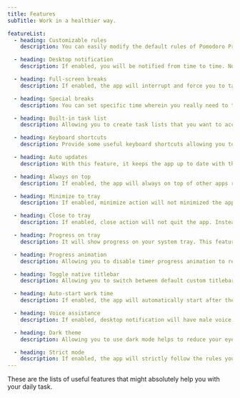 ```yaml
---
title: Features
subTitle: Work in a healthier way.

featureList:
  - heading: Customizable rules
    description: You can easily modify the default rules of Pomodoro Principle to be fitted on your personal needs and likings.

  - heading: Desktop notification
    description: If enabled, you will be notified from time to time. Notification property are divided into 3 types; NONE, NORMAL and EXTRA.

  - heading: Full-screen breaks
    description: If enabled, the app will interrupt and force you to take a break by occupying the whole screen while preventing you from working.

  - heading: Special breaks
    description: You can set specific time wherein you really need to take a break like for example - lunch, snack, or even dinner time depending on you without having to change the rules that you have been set.

  - heading: Built-in task list
    description: Allowing you to create task lists that you want to accomplish with drag and drop feature changing your task priorities. It also allow you to mark specific task item as finish or even undo and redu some accident actions.

  - heading: Keyboard shortcuts
    description: Provide some useful keyboard shortcuts allowing you to use the app conveniently.

  - heading: Auto updates
    description: With this feature, it keeps the app up to date with the latest version. You don't need to download new updates; it delivers directly to your computer.

  - heading: Always on top
    description: If enabled, the app will always on top of other apps running on your Operating System.

  - heading: Minimize to tray
    description: If enabled, minimize action will not minimized the app. Instead, it will be hidden and being send to tray. Useful when you want not to be distracted while using the alt-tab on your machine.

  - heading: Close to tray
    description: If enabled, close action will not quit the app. Instead, it will be hidden and being send to tray. Useful if you don't want to accidentally quit the app.

  - heading: Progress on tray
    description: It will show progress on your system tray. This feature can be activated if minimize to tray or close to tray feature is enabled.

  - heading: Progress animation
    description: Allowing you to disable timer progress animation to reduce CPU usage to the app least required.

  - heading: Toggle native titlebar
    description: Allowing you to switch between default custom titlebar to a native one and vice versa. This feature is useful especially if you don't like the default titlebar.

  - heading: Auto-start work time
    description: If enabled, the app will automatically start after the timer ends. It is useful when you did not want to always start the timer manually everytime.

  - heading: Voice assistance
    description: If enabled, desktop notification will have male voice to inform you from time to time. Useful when you are away from your computer while taking some break.

  - heading: Dark theme
    description: Allowing you to use dark mode helps to reduce your eye strain and improves visibility if you are a type of person with low vision and sensitive to bright light.

  - heading: Strict mode
    description: If enabled, the app will strictly follow the rules you have set and preventing you from pausing, skipping and resetting the timer when it started.
---
```


These are the lists of useful features that might absolutely help you with your daily task.
